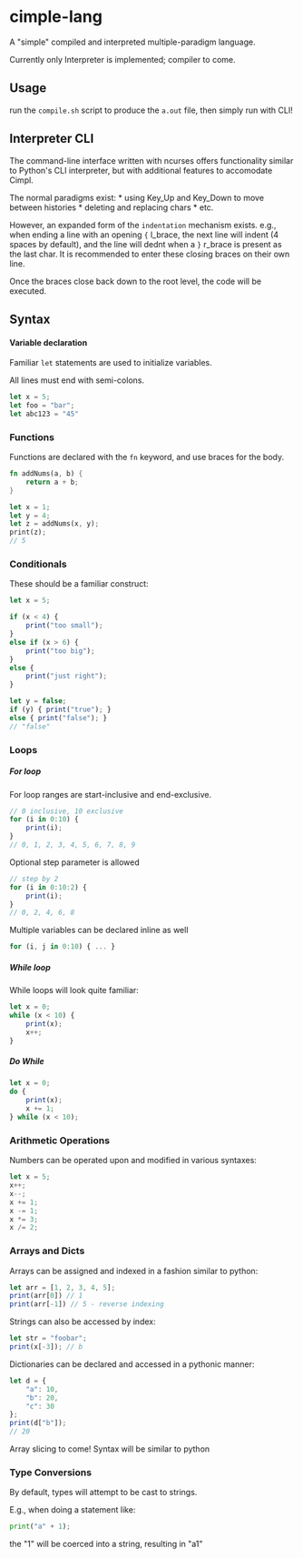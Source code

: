 # cimple-lang
A "simple" compiled and interpreted multiple-paradigm language.

Currently only Interpreter is implemented; compiler to come.

## Usage

run the `compile.sh` script to produce the `a.out` file, then simply run with CLI!

## Interpreter CLI

The command-line interface written with ncurses offers functionality similar to Python's CLI interpreter, but with additional features to accomodate Cimpl.

The normal paradigms exist:
    * using Key_Up and Key_Down to move between histories
    * deleting and replacing chars
    * etc.

However, an expanded form of the `indentation` mechanism exists. e.g., when ending a line with an opening `{` l_brace, the next line will indent (4 spaces by default), and the line will dednt when a `}` r_brace is present as the last char. It is recommended to enter these closing braces on their own line.

Once the braces close back down to the root level, the code will be executed.

## Syntax

#### Variable declaration

Familiar `let` statements are used to initialize variables.

All lines must end with semi-colons.

```js
let x = 5;
let foo = "bar";
let abc123 = "45"
```

### Functions

Functions are declared with the `fn` keyword, and use braces for the body.

```rs
fn addNums(a, b) {
    return a + b;
}

let x = 1;
let y = 4;
let z = addNums(x, y);
print(z);
// 5
```

### Conditionals

These should be a familiar construct:
```js
let x = 5;

if (x < 4) {
    print("too small");
}
else if (x > 6) {
    print("too big");
}
else {
    print("just right");
}

let y = false;
if (y) { print("true"); }
else { print("false"); }
// "false"
```

### Loops

##### For loop

For loop ranges are start-inclusive and end-exclusive.

```js
// 0 inclusive, 10 exclusive
for (i in 0:10) {
    print(i);
}
// 0, 1, 2, 3, 4, 5, 6, 7, 8, 9
```

Optional step parameter is allowed

```js
// step by 2
for (i in 0:10:2) {
    print(i);
}
// 0, 2, 4, 6, 8
```

Multiple variables can be declared inline as well

```js
for (i, j in 0:10) { ... }
```

##### While loop

While loops will look quite familiar:
```js
let x = 0;
while (x < 10) {
    print(x);
    x++;
}
```

##### Do While

```js
let x = 0;
do {
    print(x);
    x += 1;
} while (x < 10);
```

### Arithmetic Operations

Numbers can be operated upon and modified in various syntaxes:
```js
let x = 5;
x++;
x--;
x += 1;
x -= 1;
x *= 3;
x /= 2;
```

### Arrays and Dicts

Arrays can be assigned and indexed in a fashion similar to python:
```js
let arr = [1, 2, 3, 4, 5];
print(arr[0]) // 1
print(arr[-1]) // 5 - reverse indexing
```

Strings can also be accessed by index:
```js
let str = "foobar";
print(x[-3]); // b
```

Dictionaries can be declared and accessed in a pythonic manner:
```js
let d = {
    "a": 10,
    "b": 20,
    "c": 30
};
print(d["b"]);
// 20
```

Array slicing to come! Syntax will be similar to python

### Type Conversions

By default, types will attempt to be cast to strings. 

E.g., when doing a statement like:

```py
print("a" + 1);
```

the "1" will be coerced into a string, resulting in "a1"
